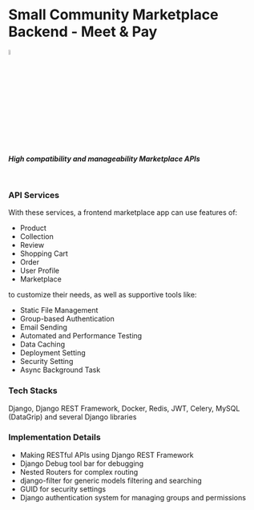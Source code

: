 # Small Community Marketplace Backend - Meet & Pay

<img src="https://media.giphy.com/media/hvRJCLFzcasrR4ia7z/giphy.gif" width="5%"><p><em><b>High compatibility and manageability Marketplace APIs</b></em></p>

<br>

### API Services
With these services, a frontend marketplace app can use features of:
* Product
* Collection
* Review
* Shopping Cart
* Order
* User Profile
* Marketplace

to customize their needs, as well as supportive tools like:
* Static File Management
* Group-based Authentication
* Email Sending
* Automated and Performance Testing
* Data Caching
* Deployment Setting
* Security Setting
* Async Background Task


### Tech Stacks
Django, Django REST Framework, Docker, Redis, JWT, Celery, MySQL (DataGrip) and several Django libraries

### Implementation Details

* Making RESTful APIs using Django REST Framework
* Django Debug tool bar for debugging
* Nested Routers for complex routing
* django-filter for generic models filtering and searching
* GUID for security settings
* Django authentication system for managing groups and permissions
